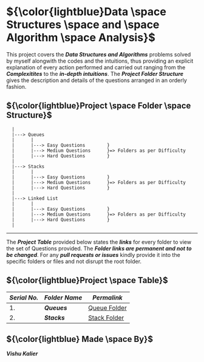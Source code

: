# ${\color{lightblue}Data \space Structures \space and \space Algorithm \space Analysis}$

This project covers the <b><i>Data Structures and Algorithms</i></b> problems solved by myself alongwith the codes and the intuitions, thus providing an explicit explanation of every action performed and carried out ranging from the <b><i>Complexitites</i></b> to the <b><i>in-depth intuitions</i></b>. The <b><i>Project Folder Structure</i></b> gives the description and details of the questions arranged in an orderly fashion.


## ${\color{lightblue}Project \space Folder \space Structure}$
  
      |
      |---> Queues                          
      |      |                      
      |      |---> Easy Questions        }
      |      |---> Medium Questions      }=> Folders as per Difficulty
      |      |---> Hard Questions        }
      |
      |---> Stacks                       
      |      |                      
      |      |---> Easy Questions        }
      |      |---> Medium Questions      }=> Folders as per Difficulty
      |      |---> Hard Questions        }
      |
      |---> Linked List
      |      |                      
      |      |---> Easy Questions        }
      |      |---> Medium Questions      }=> Folders as per Difficulty
      |      |---> Hard Questions        }
      |

-------

The <b><i>Project Table</i></b> provided below states the <b><i>links</i></b> for every folder to view the set of Questions provided. The <b><i>Folder links are permanent and not to be changed</i></b>. For any <b><i>pull requests or issues</i></b> kindly provide it into the specific folders or files and not disrupt the root folder.

## ${\color{lightblue}Project \space Table}$

| <b><i> Serial No. | <b><i>Folder Name | <b><i> Permalink |
|-|-|-|
| 1. | <b><i>Queues | [Queue Folder](https://github.com/VishuKalier2003/Queues) |
| 2. | <b><i>Stacks | [Stack Folder]() |

## ${\color{lightblue} Made \space By}$
***Vishu Kalier***
  
 
 
 
 
 
 
 
 
  
